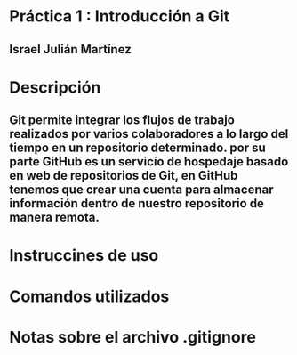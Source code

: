 # Práctica 1 : Introducción a Git
## Israel Julián Martínez

# Descripción
## Git permite integrar los flujos de trabajo realizados por varios colaboradores a lo largo del tiempo en un repositorio determinado. por su parte GitHub es un servicio de hospedaje basado en web de repositorios de Git, en GitHub tenemos que crear una cuenta para almacenar información dentro de nuestro repositorio de manera remota.

# Instruccines de uso

# Comandos utilizados

# Notas sobre el archivo .gitignore
